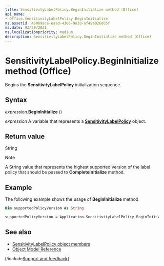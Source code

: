 ```yaml
---
title: SensitivityLabelPolicy.BeginInitialize method (Office)
api_name:
- Office.SensitivityLabelPolicy.BeginInitialize
ms.assetid: 45009ace-eaad-4366-9a38-af49a026d05f
ms.date: 03/29/2021
ms.localizationpriority: medium
description: SensitivityLabelPolicy.BeginInitialize method (Office)
---
```


# SensitivityLabelPolicy.BeginInitialize method (Office)

Begins the **SensitivityLabelPolicy** initialization sequence.

## Syntax

_expression_.**BeginInitialize** ()

_expression_ A variable that represents a **[SensitivityLabelPolicy](Office.SensitivityLabelPolicy.md)** object.


## Return value

String

> [!NOTE]
> A String value that represents the highest supported version of the label policy that should be passed to **CompleteInitialize** method.

## Example

The following example shows the usage of **BeginInitialize** method.

```vb
Dim supportedPolicyVersion As String

supportedPolicyVersion = Application.SensitivityLabelPolicy.BeginInitialize
```


## See also

- [SensitivityLabelPolicy object members](overview/Library-Reference/sensitivitylabelpolicy-members-office.md)
- [Object Model Reference](overview/Library-Reference/reference-object-library-reference-for-office.md)

[!include[Support and feedback](~/includes/feedback-boilerplate.md)]

